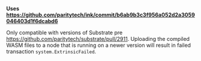 **Uses https://github.com/paritytech/ink/commit/b6ab9b3c3f956a052d2a3059046403d1f6dcabd6**

Only compatible with versions of Substrate pre https://github.com/paritytech/substrate/pull/2911. Uploading the compiled WASM files to a node that is running on a newer version will result in failed transaction `system.ExtrinsicFailed`. 
